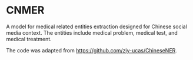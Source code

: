 # CNMER
A model for medical related entities extraction designed for Chinese social media context. 
The entities include medical problem, medical test, and medical treatment.


The code was adapted from https://github.com/zjy-ucas/ChineseNER.
